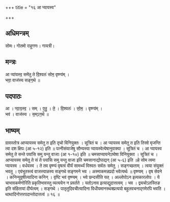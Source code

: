 +++
title = "१६ आ प्यायस्व"

+++
## अधिमन्त्रम्
सोमः। गोतमो राहूगणः। गायत्री।

## मन्त्रः
आ प्या॑यस्व॒ समे॑तु ते वि॒श्वतः॑ सोम॒ वृष्ण्य॑म् ।  
भवा॒ वाज॑स्य सङ्ग॒थे ॥

## पदपाठः
आ । प्या॒य॒स्व॒ । सम् । ए॒तु॒ । ते॒ । वि॒श्वतः॑ । सो॒म॒ । वृष्ण्य॑म् ।  
भव॑ । वाज॑स्य । स॒म्ऽग॒थे ॥

## भाष्यम्
ग्रावस्तोत्र आप्यायस्व समेतु त इति तृचो विनियुक्तः । सूत्रितं च । आ प्यायस्व समेतु त इति तिस्रो मृजन्ति त्वा दश क्षिपः (आ ५-१२) इति ॥ पत्नीसंयाजेषु सौम्यस्या प्यायस्वेत्येषानुवाक्या । सूत्रितं च । आ प्यायस्व समेतु ते सन्ते पयांसि समु यन्तु वाजाः (आ १-१०) इति ॥ चमसाप्यायनेऽष्येषा विनियुक्ता । सूत्रितं च । आप्यायस्व समेतु ते सं ते पयांसि समु यन्तु वाजा इति चमसानाद्योपाद्यन् (आ ५-६) इति ॥हे सोम त्वमा प्यायस्व । वर्धयस्व । ते तव वृष्ण्यं वृषत्वं वीर्यं सामर्थ्यं विश्वतः सर्वतः समेतु । सङ्गच्छताम् । त्वया संयुक्तं भवतु । एवंभूतस्त्वं वाजस्यान्नस्य सङ्गथे सङ्गमने भव । अस्माकमन्नप्रदो भवेत्यर्थः ॥ वृष्ण्यम् । वृष सेवने । कनिन्युवृषीत्यादिना कनिन् । वृष्टि भवं वृष्ण्यम् । भवे छन्दसीति यत् । अल्लोपोऽन इत्यकारलोपः । ये चाभावकर्मणोरिति प्रकृतिभावस्तु व्यत्ययेन न प्रवर्तते । यतोऽनाव इत्याद्युदात्तत्वम् । भव । द्व्यचोऽतस्तिङ इति संहितायां दीर्घत्वम् । सङ्गथे । पातृतुदिवचीत्यादिना विधीयमानस्थक्प्रत्ययो बहुलवचनाद्गमेरपि भवति । थाथादिनोत्तरपदान्तोदात्तत्वं ॥ १६ ॥